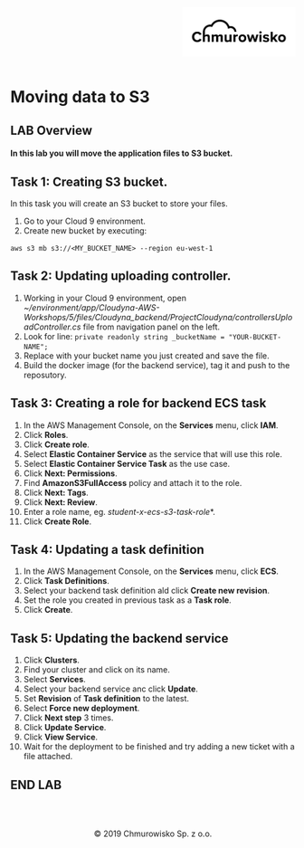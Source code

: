 <img src="../img/logo.png" alt="Chmurowisko logo" width="200" align="right">
<br><br>
<br><br>
<br><br>

# Moving data to S3

## LAB Overview

#### In this lab you will move the  application files to S3 bucket.


## Task 1: Creating S3 bucket.

In this task you will create an S3 bucket to store your files.

1. Go to your Cloud 9 environment.
2. Create new bucket by executing:
```
aws s3 mb s3://<MY_BUCKET_NAME> --region eu-west-1
```
## Task 2: Updating uploading controller.

1. Working in your Cloud 9 environment, open *~/environment/app/Cloudyna-AWS-Workshops/5/files/Cloudyna_backend/ProjectCloudyna/controllersUploadController.cs* file from navigation panel on the left.
2. Look for line: ```private readonly string _bucketName = "YOUR-BUCKET-NAME"; ```
3. Replace <YOUR-BUCKET-NAME> with your bucket name you just created and save the file.
4. Build the docker image (for the backend service), tag it and push to the reposutory.

## Task 3: Creating a role for backend ECS task

1. In the AWS Management Console, on the **Services** menu, click **IAM**.
2. Click **Roles**.
3. Click **Create role**.
4. Select **Elastic Container Service** as the service that will use this role.
5. Select **Elastic Container Service Task** as the use case.
6. Click **Next: Permissions**.
7. Find **AmazonS3FullAccess** policy and attach it to the role.
8. Click **Next: Tags**.
9. Click **Next: Review**.
10. Enter a role name, eg. *student-x-ecs-s3-task-role**.
11. Click **Create Role**.

## Task 4: Updating a task definition

1. In the AWS Management Console, on the **Services** menu, click **ECS**.
2. Click **Task Definitions**.
3. Select your backend task definition ald click **Create new revision**.
4. Set the role you created in previous task as a **Task role**.
5. Click **Create**.

## Task 5: Updating the backend service

1. Click **Clusters**.
2. Find your cluster and click on its name.
3. Select **Services**.
4. Select your backend service anc click **Update**.
5. Set **Revision** of **Task definition** to the latest.
6. Select **Force new deployment**.
7. Click **Next step** 3 times.
8. Click **Update Service**.
9. Click **View Service**.
10. Wait for the deployment to be finished and try adding a new ticket with a file attached.


## END LAB

<br><br>

<center><p>&copy; 2019 Chmurowisko Sp. z o.o.<p></center>